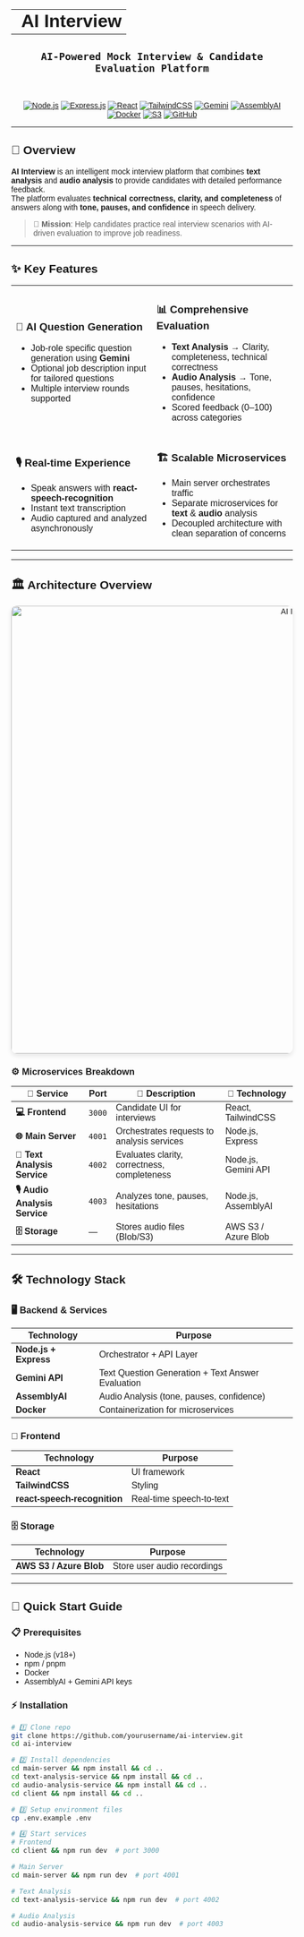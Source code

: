 <div style="font-family: Arial, sans-serif;">

<table align="center">
  <tr>
    <td><h1 style="margin: 0; padding-left: 10px;">AI Interview</h1></td>
  </tr>
</table>
<!-- #<br> -->
<div align="center"><h2><code>AI-Powered Mock Interview & Candidate Evaluation Platform</code></h2></div>
<br>

<div align="center">

[![Node.js](https://img.shields.io/badge/Built%20With-Node.js-339933?style=for-the-badge&logo=node.js&logoColor=white)](https://nodejs.org)
[![Express.js](https://img.shields.io/badge/Framework-Express.js-000000?style=for-the-badge&logo=express&logoColor=white)](https://expressjs.com/)
[![React](https://img.shields.io/badge/Frontend-React-61DAFB?style=for-the-badge&logo=react&logoColor=black)](https://react.dev/)
[![TailwindCSS](https://img.shields.io/badge/Styling-TailwindCSS-38B2AC?style=for-the-badge&logo=tailwind-css&logoColor=white)](https://tailwindcss.com/)
[![Gemini](https://img.shields.io/badge/AI-Gemini-4285F4?style=for-the-badge&logo=google&logoColor=white)](https://deepmind.google/technologies/gemini/)
[![AssemblyAI](https://img.shields.io/badge/Audio%20Analysis-AssemblyAI-8A2BE2?style=for-the-badge&logo=soundcharts&logoColor=white)](https://www.assemblyai.com/)
[![Docker](https://img.shields.io/badge/Containerized-Docker-2496ED?style=for-the-badge&logo=docker&logoColor=white)](https://www.docker.com/)
[![S3](https://img.shields.io/badge/Storage-AWS%20S3-FF9900?style=for-the-badge&logo=amazon-s3&logoColor=white)](https://aws.amazon.com/s3/)
[![GitHub](https://img.shields.io/badge/Code%20Hosted%20On-GitHub-181717?style=for-the-badge&logo=github&logoColor=white)](https://github.com/)

</div>

---

## 🌟 Overview

**AI Interview** is an intelligent mock interview platform that combines **text analysis** and **audio analysis** to provide candidates with detailed performance feedback.  
The platform evaluates **technical correctness, clarity, and completeness** of answers along with **tone, pauses, and confidence** in speech delivery.  

> **🎯 Mission**: Help candidates practice real interview scenarios with AI-driven evaluation to improve job readiness.

---

## ✨ Key Features

<table>
<tr>
<td width="50%">

### 🧠 **AI Question Generation**
- Job-role specific question generation using **Gemini**
- Optional job description input for tailored questions
- Multiple interview rounds supported

</td>
<td width="50%">

### 📊 **Comprehensive Evaluation**
- **Text Analysis** → Clarity, completeness, technical correctness  
- **Audio Analysis** → Tone, pauses, hesitations, confidence  
- Scored feedback (0–100) across categories  

</td>
</tr>
<tr>
<td width="50%">

### 🎙️ **Real-time Experience**
- Speak answers with **react-speech-recognition**  
- Instant text transcription  
- Audio captured and analyzed asynchronously  

</td>
<td width="50%">

### 🏗️ **Scalable Microservices**
- Main server orchestrates traffic  
- Separate microservices for **text** & **audio** analysis  
- Decoupled architecture with clean separation of concerns  

</td>
</tr>
</table>

---

## 🏛️ Architecture Overview

<div align="center">
<img src="./readme.assets/architecture.png" alt="AI Interview Architecture" width="1100px" height="800px" style="border-radius: 10px; box-shadow: 0 4px 8px rgba(0,0,0,0.1);">
</div>

### ⚙️ Microservices Breakdown

| 🎯 Service | Port | 📝 Description | 🔧 Technology |
|------------|------|----------------|---------------|
| **💻 Frontend** | `3000` | Candidate UI for interviews | React, TailwindCSS |
| **🌐 Main Server** | `4001` | Orchestrates requests to analysis services | Node.js, Express |
| **📝 Text Analysis Service** | `4002` | Evaluates clarity, correctness, completeness | Node.js, Gemini API |
| **🎙️ Audio Analysis Service** | `4003` | Analyzes tone, pauses, hesitations | Node.js, AssemblyAI |
| **🗄️ Storage** | — | Stores audio files (Blob/S3) | AWS S3 / Azure Blob |

---

## 🛠️ Technology Stack

### 🖥️ **Backend & Services**
| Technology | Purpose |
|------------|---------|
| **Node.js + Express** | Orchestrator + API Layer |
| **Gemini API** | Text Question Generation + Text Answer Evaluation |
| **AssemblyAI** | Audio Analysis (tone, pauses, confidence) |
| **Docker** | Containerization for microservices |

### 🎨 **Frontend**
| Technology | Purpose |
|------------|---------|
| **React** | UI framework |
| **TailwindCSS** | Styling |
| **react-speech-recognition** | Real-time speech-to-text |

### 🗄️ **Storage**
| Technology | Purpose |
|------------|---------|
| **AWS S3 / Azure Blob** | Store user audio recordings |

---

## 🚀 Quick Start Guide

### 📋 Prerequisites
- Node.js (v18+)
- npm / pnpm
- Docker
- AssemblyAI + Gemini API keys

### ⚡ Installation

```bash
# 1️⃣ Clone repo
git clone https://github.com/yourusername/ai-interview.git
cd ai-interview

# 2️⃣ Install dependencies
cd main-server && npm install && cd ..
cd text-analysis-service && npm install && cd ..
cd audio-analysis-service && npm install && cd ..
cd client && npm install && cd ..

# 3️⃣ Setup environment files
cp .env.example .env

# 4️⃣ Start services
# Frontend
cd client && npm run dev  # port 3000

# Main Server
cd main-server && npm run dev  # port 4001

# Text Analysis
cd text-analysis-service && npm run dev  # port 4002

# Audio Analysis
cd audio-analysis-service && npm run dev  # port 4003
```